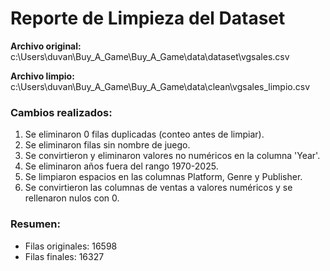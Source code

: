 
# Reporte de Limpieza del Dataset

**Archivo original:** c:\Users\duvan\Buy_A_Game\Buy_A_Game\data\dataset\vgsales.csv

**Archivo limpio:** c:\Users\duvan\Buy_A_Game\Buy_A_Game\data\clean\vgsales_limpio.csv

### Cambios realizados:
1. Se eliminaron 0 filas duplicadas (conteo antes de limpiar).
2. Se eliminaron filas sin nombre de juego.
3. Se convirtieron y eliminaron valores no numéricos en la columna 'Year'.
4. Se eliminaron años fuera del rango 1970-2025.
5. Se limpiaron espacios en las columnas Platform, Genre y Publisher.
6. Se convirtieron las columnas de ventas a valores numéricos y se rellenaron nulos con 0.

### Resumen:
- Filas originales: 16598
- Filas finales: 16327
